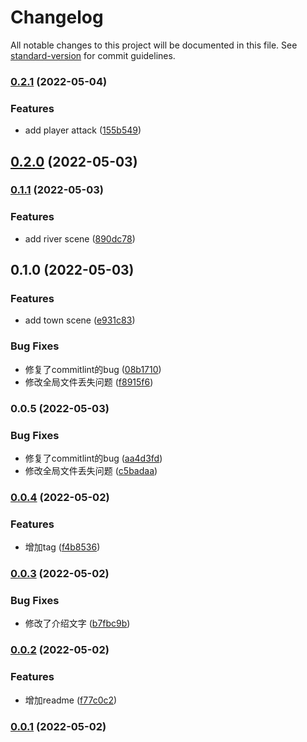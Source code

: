 # Changelog

All notable changes to this project will be documented in this file. See [standard-version](https://github.com/conventional-changelog/standard-version) for commit guidelines.

### [0.2.1](https://github.com/JerryLi95/godot-arpg/compare/v0.2.0...v0.2.1) (2022-05-04)


### Features

* add player attack ([155b549](https://github.com/JerryLi95/godot-arpg/commit/155b549de88714e3e2b186f28ea2246142b52175))

## [0.2.0](https://github.com/JerryLi95/godot-arpg/compare/v0.1.1...v0.2.0) (2022-05-03)

### [0.1.1](https://github.com/JerryLi95/godot-arpg/compare/v0.1.0...v0.1.1) (2022-05-03)


### Features

* add river scene ([890dc78](https://github.com/JerryLi95/godot-arpg/commit/890dc7856475cd551ce9fb2e29a0c52195eb83c8))

## 0.1.0 (2022-05-03)


### Features

* add town scene ([e931c83](https://github.com/JerryLi95/godot-arpg/commit/e931c835e517eb12a0feef77657653e78270bb86))


### Bug Fixes

* 修复了commitlint的bug ([08b1710](https://github.com/JerryLi95/godot-arpg/commit/08b171035f25400cf032aea78112fe557891a9e6))
* 修改全局文件丢失问题 ([f8915f6](https://github.com/JerryLi95/godot-arpg/commit/f8915f6d95fcea52df48a992e7f1e2a43de66e71))

### 0.0.5 (2022-05-03)


### Bug Fixes

* 修复了commitlint的bug ([aa4d3fd](https://github.com/JerryLi95/godot-arpg/commit/aa4d3fd183b59b685f1e7d4834064b6cdbf996d1))
* 修改全局文件丢失问题 ([c5badaa](https://github.com/JerryLi95/godot-arpg/commit/c5badaa1b61a6a16758f241fed755821586a1495))

### [0.0.4](https://github.com/JerryLi95/godot-arpg/compare/v0.0.3...v0.0.4) (2022-05-02)


### Features

* 增加tag ([f4b8536](https://github.com/JerryLi95/godot-arpg/commit/f4b85362a70c06a9cee7d32e0bacf492693f6fb7))

### [0.0.3](https://github.com/JerryLi95/godot-arpg/compare/v0.0.2...v0.0.3) (2022-05-02)


### Bug Fixes

* 修改了介绍文字 ([b7fbc9b](https://github.com/JerryLi95/godot-arpg/commit/b7fbc9b78a66e2febe13cea774e1e25ac286ab47))

### [0.0.2](https://github.com/JerryLi95/godot-arpg/compare/v0.0.1...v0.0.2) (2022-05-02)


### Features

* 增加readme ([f77c0c2](https://github.com/JerryLi95/godot-arpg/commit/f77c0c2aabb9c62e7e062def22737627cf5fff44))

### [0.0.1](https://github.com/JerryLi95/godot-arpg/compare/v1.1.0...v0.0.1) (2022-05-02)
